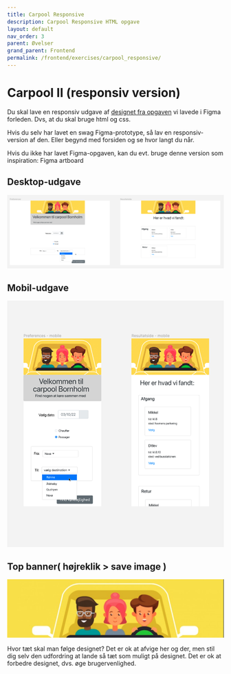 ```yaml
---
title: Carpool Responsive
description: Carpool Responsive HTML opgave
layout: default
nav_order: 3
parent: Øvelser
grand_parent: Frontend
permalink: /frontend/exercises/carpool_responsive/
---
```


# Carpool II (responsiv version)

Du skal lave en responsiv udgave af [designet fra opgaven](./carpool.md) vi lavede i Figma forleden. Dvs, at du skal bruge html og css.

Hvis du selv har lavet en swag Figma-prototype, så lav en responsiv-version af den. Eller begynd med forsiden og se hvor langt du når.

Hvis du ikke har lavet Figma-opgaven, kan du evt. bruge denne version som inspiration: Figma artboard

## Desktop-udgave

![desktop](./images/carpool_figma_desktop.png)

## Mobil-udgave

![mobile](./images/carpool_figma_mobile.png)

## Top banner( højreklik > save image )

![banner](./images/carpool_topbanner.jpg)

Hvor tæt skal man følge designet?
Det er ok at afvige her og der, men stil dig selv den udfordring at lande så tæt som muligt på designet.
Det er ok at forbedre designet, dvs. øge brugervenlighed.

